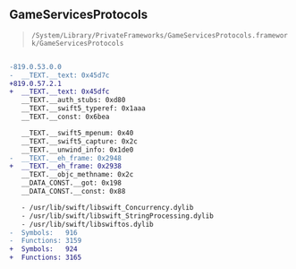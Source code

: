 ## GameServicesProtocols

> `/System/Library/PrivateFrameworks/GameServicesProtocols.framework/GameServicesProtocols`

```diff

-819.0.53.0.0
-  __TEXT.__text: 0x45d7c
+819.0.57.2.1
+  __TEXT.__text: 0x45dfc
   __TEXT.__auth_stubs: 0xd80
   __TEXT.__swift5_typeref: 0x1aaa
   __TEXT.__const: 0x6bea

   __TEXT.__swift5_mpenum: 0x40
   __TEXT.__swift5_capture: 0x2c
   __TEXT.__unwind_info: 0x1de0
-  __TEXT.__eh_frame: 0x2948
+  __TEXT.__eh_frame: 0x2938
   __TEXT.__objc_methname: 0x2c
   __DATA_CONST.__got: 0x198
   __DATA_CONST.__const: 0x88

   - /usr/lib/swift/libswift_Concurrency.dylib
   - /usr/lib/swift/libswift_StringProcessing.dylib
   - /usr/lib/swift/libswiftos.dylib
-  Symbols:   916
-  Functions: 3159
+  Symbols:   924
+  Functions: 3165
 

```
